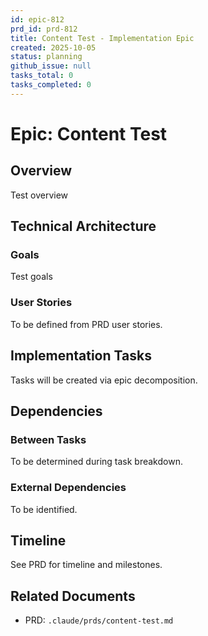 ```yaml
---
id: epic-812
prd_id: prd-812
title: Content Test - Implementation Epic
created: 2025-10-05
status: planning
github_issue: null
tasks_total: 0
tasks_completed: 0
---
```

# Epic: Content Test

## Overview

Test overview

## Technical Architecture

### Goals
Test goals

### User Stories
To be defined from PRD user stories.

## Implementation Tasks

Tasks will be created via epic decomposition.

## Dependencies

### Between Tasks
To be determined during task breakdown.

### External Dependencies
To be identified.

## Timeline

See PRD for timeline and milestones.

## Related Documents

- PRD: `.claude/prds/content-test.md`
